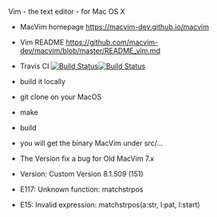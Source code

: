 Vim - the text editor - for Mac OS X


- MacVim homepage https://macvim-dev.github.io/macvim

- Vim README https://github.com/macvim-dev/macvim/blob/master/README_vim.md

- Travis CI <a href="https://travis-ci.org/macvim-dev/macvim"><img src="https://travis-ci.org/macvim-dev/macvim.svg?branch=master" alt="Build Status"></a><a href="https://travis-ci.org/macvim-dev/homebrew-macvim"><img src="https://travis-ci.org/macvim-dev/homebrew-macvim.svg?branch=master" alt="Build Status"></a>

- build it locally
- git clone on your MacOS
- make 
- build 
- you will get the binary MacVim under src/...

- The Version fix a bug for Old MacVim 7.x 
- Version: Custom Version 8.1.509 (151)
- E117: Unknown function: matchstrpos
- E15: Invalid expression: matchstrpos(a:str, l:pat, l:start)
